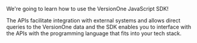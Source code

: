 We're going to learn how to use the VersionOne JavaScript SDK!

The APIs facilitate integration with external systems and allows direct queries to the VersionOne data and the SDK enables you to interface with the APIs with the programming language that fits into your tech stack.


